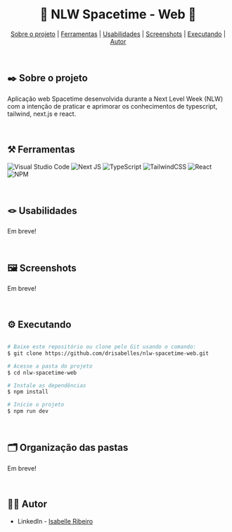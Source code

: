 <div align="center">
  
  # 🚀 NLW Spacetime - Web 🚀

</div>

<div align="center">

[Sobre o projeto](#project) | [Ferramentas](#tools) | [Usabilidades](#usabilities) | [Screenshots](#screenshots) | [Executando](#running) | [Autor](#autor)

</br>

</div>

##  ✒️ Sobre o projeto <a name="project"></a>
Aplicação web Spacetime desenvolvida durante a Next Level Week (NLW) com a intenção de praticar e aprimorar os conhecimentos de typescript, tailwind, next.js e react. 

</br>

## ⚒️ Ferramentas <a name="tools"></a>

![Visual Studio Code](https://img.shields.io/badge/Visual%20Studio%20Code-e4d2e4.svg?style=for-the-badge&logo=visual-studio-code&logoColor=black)
![Next JS](https://img.shields.io/badge/Next-e4d2e4?style=for-the-badge&logo=next.js&logoColor=black)
![TypeScript](https://img.shields.io/badge/typescript-e4d2e4.svg?style=for-the-badge&logo=typescript&logoColor=black)
![TailwindCSS](https://img.shields.io/badge/tailwindcss-e4d2e4.svg?style=for-the-badge&logo=tailwind-css&logoColor=black)
![React](https://img.shields.io/badge/react-e4d2e4.svg?style=for-the-badge&logo=react&logoColor=black)
![NPM](https://img.shields.io/badge/NPM-e4d2e4.svg?style=for-the-badge&logo=npm&logoColor=black)

</br>

## 🪢 Usabilidades <a name="usabilities"></a>
Em breve!

<br />

## 🖼️ Screenshots <a name="screenshots"></a>

Em breve!

</br>

## ⚙️ Executando <a name="running"></a>

```bash

# Baixe este repositório ou clone pelo Git usando o comando:
$ git clone https://github.com/drisabelles/nlw-spacetime-web.git

# Acesse a pasta do projeto
$ cd nlw-spacetime-web

# Instale as dependências
$ npm install

# Inicie o projeto
$ npm run dev

```

</br>

## 🗂️ Organização das pastas <a name="folders"></a>

Em breve!

<!--- ```bash
📂 flutter-shopping-cart
|- 📁 .dart/tool
|- 📁 assets/images
|- 📁 build/web
|- 📁 lib
|--- 📁 components
|--- 📁 models
|--- 📁 repositories
|--- 📁 screens
|--- 📄 main.dart
|- 📁 test
|- 📁 web
|- 📄 pubspec.lock
|- 📄 pubspec.yaml
``` -->

</br>

## 👩‍💻 Autor <a name="autor"></a>

- LinkedIn - [Isabelle Ribeiro](https://www.linkedin.com/in/drisabelles/)
